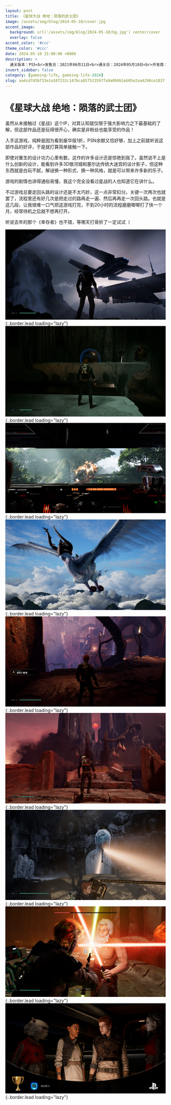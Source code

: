 ```yaml
---
layout: post
title: 《星球大战 绝地：陨落的武士团》
image: /assets/img/blog/2024-05-10/cover.jpg
accent_image: 
  background: url('/assets/img/blog/2024-05-10/bg.jpg') center/cover
  overlay: false
accent_color: '#ccc'
theme_color: '#ccc'
date: 2024-05-10 15:00:00 +0800
description: >
  通关版本：PS5<br>发售日：2021年06月11日<br>通关日：2024年05月10日<br>开发商：重生工作室<br>发行商：EA
invert_sidebar: false
category: [gameing-life, gameing-life-2024]
slug: aa4cd7d3bf33e1a10f232c147bca857523597fa9a0b9b1eb05e2aa4298ce1837
---
```


# 《星球大战 绝地：陨落的武士团》

虽然从未接触过《星战》这个IP，对其认知就仅限于强大影响力之下最基础的了解，但这部作品还是玩得很开心，确实是非粉丝也能享受的作品！

入手这游戏，纯粹是因为看到豪华版1折，PSN余额又恰好够，加上之前就听说这部作品的好评，于是就打算简单接触一下。

即使对重生的设计功力心里有数，这作的许多设计还是惊艳到我了。虽然说不上是什么创新的设计，能看到许多3D银河城和塞尔达传统大迷宫的设计影子，但这种东西就是白玩不腻，解谜换一种形式、换一种风格，就是可以带来许多新的乐子。

游戏的剧情也讲得通俗易懂，我这个完全没看过星战的人也知道它在讲什么。

不过游戏总要走回头路的设计还是不太巧妙，这一点非常扣分。关键一次两次也就罢了，流程里还有好几次是把走过的路再走一遍、然后再再走一次回头路。也就是这几段，让我很难一口气把这游戏打完，不到20小时的流程磨磨唧唧打了快一个月，经常待机之后就不想再打开。

听说去年的那个《幸存者》也不错，等哪天打骨折了一定试试（

![](/assets/img/blog/2024-05-10/1.jpg){:.border.lead loading="lazy"}
![](/assets/img/blog/2024-05-10/2.jpg){:.border.lead loading="lazy"}
![](/assets/img/blog/2024-05-10/3.jpg){:.border.lead loading="lazy"}
![](/assets/img/blog/2024-05-10/4.jpg){:.border.lead loading="lazy"}
![](/assets/img/blog/2024-05-10/5.jpg){:.border.lead loading="lazy"}
![](/assets/img/blog/2024-05-10/6.jpg){:.border.lead loading="lazy"}
![](/assets/img/blog/2024-05-10/7.jpg){:.border.lead loading="lazy"}
![](/assets/img/blog/2024-05-10/8.jpg){:.border.lead loading="lazy"}
![](/assets/img/blog/2024-05-10/9.jpg){:.border.lead loading="lazy"}